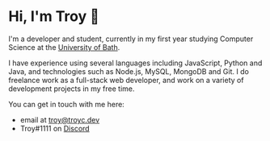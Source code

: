 # Hi, I'm Troy 👋

I'm a developer and student, currently in my first year studying Computer Science at the [University of Bath](https://www.bath.ac.uk/).

I have experience using several languages including JavaScript, Python and Java, and technologies such as Node.js, MySQL, MongoDB and Git. I do freelance work as a full-stack web developer, and work on a variety of development projects in my free time.

You can get in touch with me here:
- email at <troy@troyc.dev>
- Troy#1111 on [Discord](https://discord.com/users/308236628864925696)
